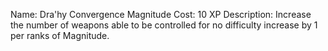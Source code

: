 Name: Dra'hy Convergence Magnitude
Cost: 10 XP
Description: Increase the number of weapons able to be controlled for no difficulty increase by 1 per ranks of Magnitude.